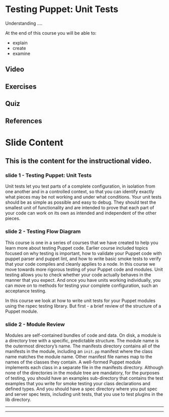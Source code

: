 # Testing Puppet: Unit Tests

Understanding ....  

At the end of this course you will be able to:

* explain 
* create 
* examine 

## Video

## Exercises

## Quiz

## References

# Slide Content
## This is the content for the instructional video.



### slide 1 - Testing Puppet: Unit Tests

Unit tests let you test parts of a complete configuration, in isolation from one another and in a controlled context, so that you can identify exactly what pieces may be not working and under what conditions.  Your unit tests should be as simple as possible and easy to debug. They should test the smallest unit of functionality and are intended to prove that each part of your code can work on its own as intended and independent of the other pieces.

### slide 2 - Testing Flow Diagram

This course is one in a series of courses that we have created to help you learn more about testing Puppet code. Earlier course included topics focused on why testing is important, how to validate your Puppet code with puppet parser and puppet lint, and how to write basic smoke tests to verify that your code compiles and cleanly applies to a node.  In this course we move towards more rigorous testing of your Puppet code and modules. Unit testing allows you to check whether your code actually behaves in the manner that you expect. And once you have units working individually, you can move on to methods for testing your complete configuration, such an acceptance testing. 

In this course we look at how to write unit tests for your Puppet modules using the rspec testing library. But first - a brief review of the structure of a Puppet module. 

### slide 2 - Module Review

Modules are self-contained bundles of code and data. On disk, a module is a directory tree with a specific, predictable structure. The module name is the outermost directory’s name. The manifests directory contains all of the manifests in the module, including an `init.pp` manifest where the class name matches the module name. Other manifest file names map to the names of the classes they contain. A well-formed Puppet module implements each class in a separate file in the manifests directory. Although none of the directories in the module tree are mandatory, for the purposes of testing, you should have an examples sub-directory that contains the test examples that you write for smoke testing your class declarations and defined types. And you should have a spec directory where you put spec and server spec tests, including unit tests, that you use to test plugins in the lib directory.



------
------

